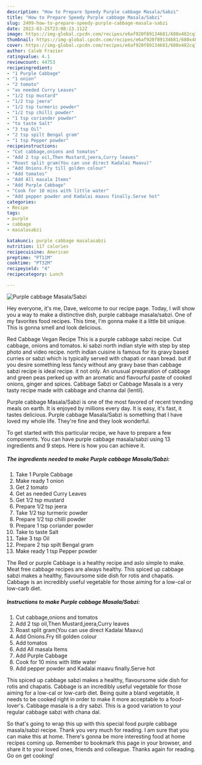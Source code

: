 ```yaml
---
description: "How to Prepare Speedy Purple cabbage Masala/Sabzi"
title: "How to Prepare Speedy Purple cabbage Masala/Sabzi"
slug: 2499-how-to-prepare-speedy-purple-cabbage-masala-sabzi
date: 2022-03-25T23:08:13.112Z
image: https://img-global.cpcdn.com/recipes/e6af920f89134681/680x482cq70/purple-cabbage-masalasabzi-recipe-main-photo.jpg
thumbnail: https://img-global.cpcdn.com/recipes/e6af920f89134681/680x482cq70/purple-cabbage-masalasabzi-recipe-main-photo.jpg
cover: https://img-global.cpcdn.com/recipes/e6af920f89134681/680x482cq70/purple-cabbage-masalasabzi-recipe-main-photo.jpg
author: Caleb Frazier
ratingvalue: 4.1
reviewcount: 44753
recipeingredient:
- "1 Purple Cabbage"
- "1 onion"
- "2 tomato"
- "as needed Curry Leaves"
- "1/2 tsp mustard"
- "1/2 tsp jeera"
- "1/2 tsp turmeric powder"
- "1/2 tsp chilli powder"
- "1 tsp coriander powder"
- "to taste Salt"
- "3 tsp Oil"
- "2 tsp spilt Bengal gram"
- "1 tsp Pepper powder"
recipeinstructions:
- "Cut cabbage,onions and tomatos"
- "Add 2 tsp oil,Then Mustard,jeera,Curry leaves"
- "Roast split gram(You can use direct Kadalai Maavu)"
- "Add Onions.Fry till golden colour"
- "Add tomatos"
- "Add All masala Items"
- "Add Purple Cabbage"
- "Cook for 10 mins with little water"
- "Add pepper powder and Kadalai maavu finally.Serve hot"
categories:
- Recipe
tags:
- purple
- cabbage
- masalasabzi

katakunci: purple cabbage masalasabzi 
nutrition: 117 calories
recipecuisine: American
preptime: "PT11M"
cooktime: "PT32M"
recipeyield: "4"
recipecategory: Lunch

---
```



![Purple cabbage Masala/Sabzi](https://img-global.cpcdn.com/recipes/e6af920f89134681/680x482cq70/purple-cabbage-masalasabzi-recipe-main-photo.jpg)

Hey everyone, it's me, Dave, welcome to our recipe page. Today, I will show you a way to make a distinctive dish, purple cabbage masala/sabzi. One of my favorites food recipes. This time, I'm gonna make it a little bit unique. This is gonna smell and look delicious.

Red Cabbage Vegan Recipe This is a purple cabbage sabzi recipe. Cut cabbage, onions and tomatos. ki sabzi north indian style with step by step photo and video recipe. north indian cuisine is famous for its gravy based curries or sabzi which is typically served with chapati or naan bread. but if you desire something less fancy without any gravy base than cabbage sabzi recipe is ideal recipe. it not only. An unusual preparation of cabbage and green peas perked up with an aromatic and flavourful paste of cooked onions, ginger and spices. Cabbage Sabzi or Cabbage Masala is a very tasty recipe made with cabbage and channa dal (lentil).

Purple cabbage Masala/Sabzi is one of the most favored of recent trending meals on earth. It is enjoyed by millions every day. It is easy, it's fast, it tastes delicious. Purple cabbage Masala/Sabzi is something that I have loved my whole life. They're fine and they look wonderful.


To get started with this particular recipe, we have to prepare a few components. You can have purple cabbage masala/sabzi using 13 ingredients and 9 steps. Here is how you can achieve it.

<!--inarticleads1-->

##### The ingredients needed to make Purple cabbage Masala/Sabzi:

1. Take 1 Purple Cabbage
1. Make ready 1 onion
1. Get 2 tomato
1. Get as needed Curry Leaves
1. Get 1/2 tsp mustard
1. Prepare 1/2 tsp jeera
1. Take 1/2 tsp turmeric powder
1. Prepare 1/2 tsp chilli powder
1. Prepare 1 tsp coriander powder
1. Take to taste Salt
1. Take 3 tsp Oil
1. Prepare 2 tsp spilt Bengal gram
1. Make ready 1 tsp Pepper powder


The Red or purple Cabbage is a healthy recipe and aslo simple to make. Meat free cabbage recipes are always healthy. This spiced up cabbage sabzi makes a healthy, flavoursome side dish for rotis and chapatis. Cabbage is an incredibly useful vegetable for those aiming for a low-cal or low-carb diet. 

<!--inarticleads2-->

##### Instructions to make Purple cabbage Masala/Sabzi:

1. Cut cabbage,onions and tomatos
1. Add 2 tsp oil,Then Mustard,jeera,Curry leaves
1. Roast split gram(You can use direct Kadalai Maavu)
1. Add Onions.Fry till golden colour
1. Add tomatos
1. Add All masala Items
1. Add Purple Cabbage
1. Cook for 10 mins with little water
1. Add pepper powder and Kadalai maavu finally.Serve hot


This spiced up cabbage sabzi makes a healthy, flavoursome side dish for rotis and chapatis. Cabbage is an incredibly useful vegetable for those aiming for a low-cal or low-carb diet. Being quite a bland vegetable, it needs to be cooked right in order to make it more acceptable to a food-lover&#39;s. Cabbage masala is a dry sabzi. This is a good variation to your regular cabbage sabzi with chana dal. 

So that's going to wrap this up with this special food purple cabbage masala/sabzi recipe. Thank you very much for reading. I am sure that you can make this at home. There's gonna be more interesting food at home recipes coming up. Remember to bookmark this page in your browser, and share it to your loved ones, friends and colleague. Thanks again for reading. Go on get cooking!
